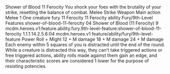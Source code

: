 <ability>
  <name>Shower of Blood</name>
  <cost>11 Ferocity</cost>
  <flavor>You shock your foes with the brutality of your strike, resetting the balance of combat.</flavor>
  <keywords>
    <keyword>Melee</keyword>
    <keyword>Strike</keyword>
    <keyword>Weapon</keyword>
  </keywords>
  <type>Main action</type>
  <distance>Melee 1</distance>
  <target>One creature</target>
  <metadata>
    <class>fury</class>
    <cost>11 Ferocity</cost>
    <cost_amount>11</cost_amount>
    <cost_resource>Ferocity</cost_resource>
    <feature_type>ability</feature_type>
    <file_dpath>Fury/9th-Level Features</file_dpath>
    <item_id>shower-of-blood-11-ferocity</item_id>
    <item_index>04</item_index>
    <item_name>Shower of Blood (11 Ferocity)</item_name>
    <level>9</level>
    <scc>mcdm.heroes.v1:feature.ability.fury.9th-level-feature:shower-of-blood-11-ferocity</scc>
    <scdc>1.1.1:14.2.5.6:04</scdc>
    <source>mcdm.heroes.v1</source>
    <type>feature/ability/fury/9th-level-feature</type>
  </metadata>
  <effects>
    <effect type="roll">
      <roll>Power Roll + Might</roll>
      <t1>12 + M damage</t1>
      <t2>18 + M damage</t2>
      <t3>24 + M damage</t3>
    </effect>
    <effect type="mundane">Each enemy within 5 squares of you is distracted until the end of the round. While a creature is distracted this way, they can&apos;t take triggered actions or free triggered actions, ability rolls made against them gain an edge, and their characteristic scores are considered 1 lower for the purpose of resisting potencies.</effect>
  </effects>
</ability>
